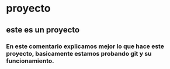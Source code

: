 # proyecto
## este es un proyecto 

### En este comentario explicamos mejor lo que hace este proyecto, basicamente estamos probando git y su funcionamiento.
